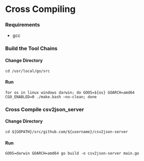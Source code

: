 # Cross Compiling

### Requirements

- gcc

### Build the Tool Chains

#### Change Directory

    cd /usr/local/go/src

#### Run

    for os in linux windows darwin; do GOOS=${os} GOARCH=amd64 CGO_ENABLED=0 ./make.bash —no-clean; done


### Cross Compile csv2json_server

#### Change Directory

    cd ${GOPATH}/src/github.com/${username}/csv2json-server

#### Run

    GOOS=darwin GOARCH=amd64 go build -o csv2json-server main.go
